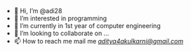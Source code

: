 - 👋 Hi, I’m @adi28
- 👀 I’m interested in programming 
- 🌱 I’m currently in 1st year of computer engineering 
- 💞️ I’m looking to collaborate on ...
- 📫 How to reach me
 mail me *aditya4akulkarni@gmail.com*
<!---
 is a ✨ special ✨ repository because its `README.md` (this file) appears on your GitHub profile.
You can click the Preview link to take a look at your changes.
--->
